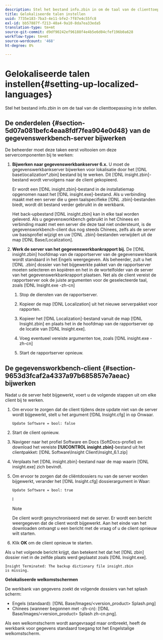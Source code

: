 ```yaml
---
description: Stel het bestand info.zbin in om de taal van de clienttoepassing in te stellen.
title: Gelokaliseerde talen instellen
uuid: 7735e183-7ba3-4e11-bfe2-7f87e4c55fc8
exl-id: bb57887f-f213-48a4-9a10-8da7ea33eda5
translation-type: tm+mt
source-git-commit: d9df90242ef96188f4e4b5e6d04cfef196b0a628
workflow-type: tm+mt
source-wordcount: '468'
ht-degree: 0%

---
```


# Gelokaliseerde talen instellen{#setting-up-localized-languages}

Stel het bestand info.zbin in om de taal van de clienttoepassing in te stellen.

## De onderdelen {#section-5d07a081befc4eaa8fdf7fea904e0d48} van de gegevenswerkbench-server bijwerken

De beheerder moet deze taken eerst voltooien om deze servercomponenten bij te werken:

1. **Bijwerken naar gegevenswerkbankserver 6.x.** U moet de gegevenswerkbankserver bijwerken voor lokalisatie door het  [!DNL base\localization\*.zbin] bestand bij te werken. Dit [!DNL insight.zbin]-bestand wordt vervolgens naar de client gekopieerd.

   Er wordt een [!DNL insight.zbin]-bestand in de installatiemap opgenomen naast het [!DNL insight.exe]-bestand. Als u verbinding maakt met een server die u geen taalspecifieke [!DNL .zbin]-bestanden biedt, wordt dit bestand verder gebruikt in de werkbank.

   Het back-upbestand [!DNL insight.zbin] kan in elke taal worden geleverd. Als u gegevensworkbench gebruikt in het Chinees en verbinding maakt met een server die deze taal niet ondersteunt, is de gegevensworkbench-client dus nog steeds Chinees, zelfs als de server uw basisprofiel wijzigt en uw [!DNL .zbin]-bestanden verwijdert uit de map [!DNL Base/Localization].

1. **Werk de server van het gegevenswerkbankrapport bij.** De  [!DNL insight.zbin] hoofdmap van de rapportserver van de gegevenswerkbank wordt standaard in het Engels weergegeven. Als beheerder, zult u het [!DNL .zbin] dossier van het bijgewerkte pakket van de rapportserver moeten selecteren en kopiëren en het in de wortelfolder van de server van het gegevenswerkbankrapport plaatsen. Net als de client vereist de rapportserver ook de juiste argumenten voor de geselecteerde taal, zoals [!DNL Insight.exe -zh-cn]

   1. Stop de diensten van de rapportserver.
   1. Kopieer de map [!DNL Localization] uit het nieuwe serverpakket voor rapporten.
   1. Kopieer het [!DNL Localization]-bestand vanuit de map [!DNL Insight.zbin] en plaats het in de hoofdmap van de rapportserver op de locatie van [!DNL Insight.exe].

   1. Voeg eventueel vereiste argumenten toe, zoals [!DNL insight.exe -zh-cn]
   1. Start de rapportserver opnieuw.

## De gegevensworkbench-client {#section-9653d3fcaf2a4337a97b685857e7aeac} bijwerken

Nadat u de server hebt bijgewerkt, voert u de volgende stappen uit om elke client bij te werken.

1. Om ervoor te zorgen dat de client tijdens deze update niet van de server wordt bijgewerkt, stelt u het argument [!DNL Insight.cfg] in op Onwaar.

   ```
   Update Software = bool: false
   ```

1. Start de client opnieuw.
1. Navigeer naar het profiel Software en Docs (SoftDocs-profiel) en download het vereiste **[!UICONTROL insight.zbin]**-bestand uit het clientpakket: [!DNL Software\Insight Client\Insight_6.1.zip]

1. Verplaats het [!DNL insight.zbin]-bestand naar de map waarin [!DNL insight.exe] zich bevindt.

1. Om ervoor te zorgen dat de cliëntdossiers nu van de server worden bijgewerkt, verander het [!DNL Insight.cfg] dossierargument in Waar:

   ```
   Update Software = bool: true
   ```

   I

   >[!NOTE]
   >
   >De client wordt gesynchroniseerd met de server. Er wordt een bericht weergegeven dat de client wordt bijgewerkt. Aan het einde van het downloaden ontvangt u een bericht met de vraag of u de client opnieuw wilt starten.

1. Klik **OK** om de client opnieuw te starten.

Als u het volgende bericht krijgt, dan betekent het dat het [!DNL zbin] dossier niet in de zelfde plaats werd geplaatst zoals [!DNL Insight.exe].

```
Insight Terminated: The backup dictionary file insight.zbin 
is missing.
```

**Gelokaliseerde welkomstschermen**

De werkbank van gegevens zoekt de volgende dossiers van het splash scherm:

* Engels (standaard): [!DNL Base/Images/<version_product> Splash.png]
* Chinees (wanneer begonnen met -zh-cn): [!DNL Base/Images/<version_product> Splash zh-cn.png].

Als een welkomstscherm wordt aangevraagd maar ontbreekt, heeft de werkbank voor gegevens standaard toegang tot het Engelstalige welkomstscherm.

<!-- <a id="section_91AE5EF234C14652A7B04082A22629AB"></a> -->
